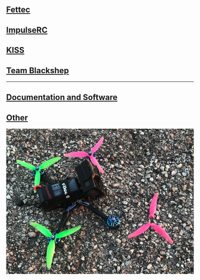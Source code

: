 ## [Fettec](fettec.md)
## [ImpulseRC](impulserc.md)
## [KISS](kiss.md)
## [Team Blackshep](team-blacksheep.md)
---
## [Documentation and Software](documentation-software.md)
## [Other](esc-fc-gps.md)

![Exploded Prop Hub](images/exploded-prop-hub.png)

<!--
![](images/kiss-fltctrl.png) 
![](images/fettec.png)
![](images/team-blacksheep.png)
![](images/impulserc.png)
-->
